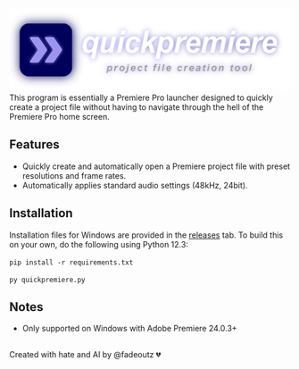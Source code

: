 <img src="assets/banner.png" width="520" height="150">
This program is essentially a Premiere Pro launcher designed to quickly create a project file without having to navigate through the hell of the Premiere Pro home screen.

## Features
- Quickly create and automatically open a Premiere project file with preset resolutions and frame rates.
- Automatically applies standard audio settings (48kHz, 24bit).

## Installation
Installation files for Windows are provided in the [releases](https://github.com/fadeoutz/quickpremiere/releases) tab. 
To build this on your own, do the following using Python 12.3:

```pip install -r requirements.txt```

``py quickpremiere.py``

## Notes
- Only supported on Windows with Adobe Premiere 24.0.3+
##
Created with hate and AI by @fadeoutz 💔
